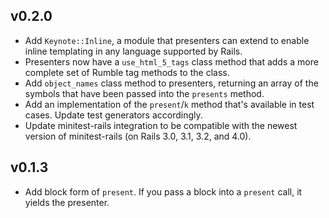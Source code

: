 ## v0.2.0
* Add `Keynote::Inline`, a module that presenters can extend to enable inline
  templating in any language supported by Rails.
* Presenters now have a `use_html_5_tags` class method that adds a more
  complete set of Rumble tag methods to the class.
* Add `object_names` class method to presenters, returning an array of the
  symbols that have been passed into the `presents` method.
* Add an implementation of the `present`/`k` method that's available in test
  cases. Update test generators accordingly.
* Update minitest-rails integration to be compatible with the newest
  version of minitest-rails (on Rails 3.0, 3.1, 3.2, and 4.0).

## v0.1.3
* Add block form of `present`. If you pass a block into a `present` call, it
  yields the presenter.
